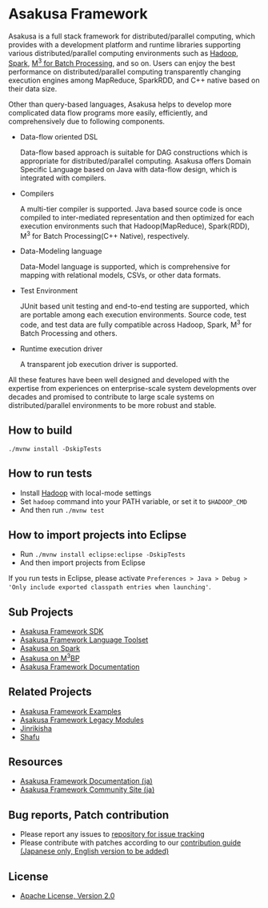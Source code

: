# Asakusa Framework

Asakusa is a full stack framework for distributed/parallel computing, which provides with a development platform and runtime libraries supporting various distributed/parallel computing environments such as [Hadoop](http://hadoop.apache.org), [Spark](http://spark.apache.org), [M<sup>3</sup> for Batch Processing](https://github.com/fixstars/m3bp), and so on. Users can enjoy the best performance on distributed/parallel computing transparently changing execution engines among MapReduce, SparkRDD, and C++ native based on their data size.

Other than query-based languages, Asakusa helps to develop more complicated data flow programs more easily, efficiently, and comprehensively due to following components.

* Data-flow oriented DSL

  Data-flow based approach is suitable for DAG constructions which is appropriate for distributed/parallel computing. Asakusa offers Domain Specific Language based on Java with data-flow design, which is integrated with compilers.

* Compilers

  A multi-tier compiler is supported. Java based source code is once compiled to inter-mediated representation and then optimized for each execution environments such that Hadoop(MapReduce), Spark(RDD), M<sup>3</sup> for Batch Processing(C++ Native), respectively.

* Data-Modeling language

  Data-Model language is supported, which is comprehensive for mapping with relational models, CSVs, or other data formats.

* Test Environment

  JUnit based unit testing and end-to-end testing are supported, which are portable among each execution environments. Source code, test code, and test data are fully compatible across Hadoop, Spark, M<sup>3</sup> for Batch Processing and others.

* Runtime execution driver

  A transparent job execution driver is supported.

All these features have been well designed and developed with the expertise from experiences on enterprise-scale system developments over decades and promised to contribute to large scale systems on distributed/parallel environments to be more robust and stable.

## How to build

`./mvnw install -DskipTests`

## How to run tests
* Install [Hadoop](http://hadoop.apache.org/) with local-mode settings
* Set `hadoop` command into your PATH variable, or set it to `$HADOOP_CMD`
* And then run `./mvnw test`

## How to import projects into Eclipse
* Run `./mvnw install eclipse:eclipse -DskipTests`
* And then import projects from Eclipse

If you run tests in Eclipse, please activate `Preferences > Java > Debug > 'Only include exported classpath entries when launching'`.

## Sub Projects
* [Asakusa Framework SDK](https://github.com/asakusafw/asakusafw-sdk)
* [Asakusa Framework Language Toolset](https://github.com/asakusafw/asakusafw-compiler)
* [Asakusa on Spark](https://github.com/asakusafw/asakusafw-spark)
* [Asakusa on M<sup>3</sup>BP](https://github.com/asakusafw/asakusafw-m3bp)
* [Asakusa Framework Documentation](https://github.com/asakusafw/asakusafw-documentation)

## Related Projects
* [Asakusa Framework Examples](https://github.com/asakusafw/asakusafw-examples)
* [Asakusa Framework Legacy Modules](https://github.com/asakusafw/asakusafw-legacy)
* [Jinrikisha](https://github.com/asakusafw/asakusafw-starter)
* [Shafu](https://github.com/asakusafw/asakusafw-shafu)

## Resources
* [Asakusa Framework Documentation (ja)](http://docs.asakusafw.com/)
* [Asakusa Framework Community Site (ja)](http://asakusafw.com)

## Bug reports, Patch contribution
* Please report any issues to [repository for issue tracking](https://github.com/asakusafw/asakusafw-issues/issues)
* Please contribute with patches according to our [contribution guide (Japanese only, English version to be added)](http://docs.asakusafw.com/latest/release/ja/html/contribution.html)

## License
* [Apache License, Version 2.0](http://www.apache.org/licenses/LICENSE-2.0)
